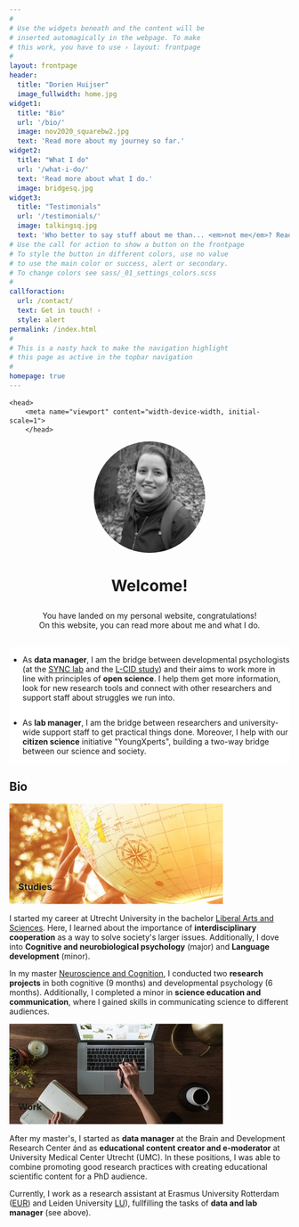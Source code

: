 ```yaml
---
#
# Use the widgets beneath and the content will be
# inserted automagically in the webpage. To make
# this work, you have to use › layout: frontpage
#
layout: frontpage
header:
  title: "Dorien Huijser"
  image_fullwidth: home.jpg
widget1:
  title: "Bio"
  url: '/bio/'
  image: nov2020_squarebw2.jpg
  text: 'Read more about my journey so far.'
widget2:
  title: "What I do"
  url: '/what-i-do/'
  text: 'Read more about what I do.'
  image: bridgesq.jpg
widget3:
  title: "Testimonials"
  url: '/testimonials/'
  image: talkingsq.jpg
  text: 'Who better to say stuff about me than... <em>not me</em>? Read what others say about me on this page'
# Use the call for action to show a button on the frontpage
# To style the button in different colors, use no value
# to use the main color or success, alert or secondary.
# To change colors see sass/_01_settings_colors.scss
#
callforaction:
  url: /contact/
  text: Get in touch! ›
  style: alert
permalink: /index.html
#
# This is a nasty hack to make the navigation highlight
# this page as active in the topbar navigation
#
homepage: true
---
```


<html>

    <head>
        <meta name="viewport" content="width-device-width, initial-scale=1">
        </head>
<style>
    .container {
  position: relative;
  text-align: left;
}

.bottom-left {
  position: absolute;
  bottom: 8px;
  left: 16px;
}

.centered {
  position: absolute;
  top: 50%;
  left: 50%;
  transform: translate(-50%, -50%);
}
</style>

<body>



<figure style="border:0px #cccccc solid; padding:0px; margin:auto;text-align:center"><img src="images/nov2020_squarebw.jpg" alt="Profile picture" style="width:200px;border-radius:80%;"></figure>



<h1><p style="text-align:center;">Welcome!</p></h1>
<p style="text-align:center;">You have landed on my personal website, congratulations! <br> On this website, you can read more about me and what I do. </p><br>

<div class="row">
  <div class="column" style="background-color:#FFFFFF;">
         <ul>
      <li>As <strong>data manager</strong>, I am the bridge between developmental psychologists (at the <a href="http://erasmus-synclab.nl/">SYNC lab</a> and the <a href="https://www.universiteitleiden.nl/onderzoek/onderzoeksprojecten/sociale-wetenschappen/leiden-consortium-on-individual-development-l-cid">L-CID study</a>) and their aims to work more in line with principles of <strong>open science</strong>. I help them get more information, look for new research tools and connect with other researchers and support staff about struggles we run into.</li></ul></div>
<div class="column" style="background-color:#FFFFFF;">
    <ul>
      <li>As <strong>lab manager</strong>, I am the bridge between researchers and university-wide support staff to get practical things done. Moreover, I help with our <strong>citizen science</strong> initiative "YoungXperts", building a two-way bridge between our science and society.</li>  
    </ul>
    </div>

<h2>
    Bio
</h2>

<div class="container">
  <img src="../../images/las2.jpg" style="zoom:60%;" >
  <div class="bottom-left"><h3>Studies</h3></div>
</div>
<p>I started my career at Utrecht University in the bachelor <a href="https://www.uu.nl/bachelors/liberal-arts-and-sciences">Liberal Arts and Sciences</a>. Here, I learned about the importance of <b>interdisciplinary cooperation</b> as a way to solve society's larger issues. Additionally, I dove into <b>Cognitive and neurobiological psychology</b> (major) and <b>Language development</b> (minor).</p>

<p>In my master <a href="https://www.uu.nl/masters/en/neuroscience-and-cognition">Neuroscience and Cognition</a>, I conducted two <b>research projects</b> in both cognitive (9 months) and developmental psychology (6 months). Additionally, I completed a minor in <b>science education and communication</b>, where I gained skills in communicating science to different audiences.</p>

<div class="container">
  <img src="../../images/work.jpg" style="zoom:60%">
  <div class="bottom-left"><h3>Work</h3></div>
</div>
<p>After my master's, I started as <b>data manager</b> at the Brain and Development Research Center ánd as <b>educational content creator and e-moderator</b> at University Medical Center Utrecht (UMC). In these positions, I was able to combine promoting good research practices with creating educational scientific content for a PhD audience.</p>

<p>Currently, I work as a research assistant at Erasmus University Rotterdam (<a href="https://www.eur.nl/people/dorien-huijser">EUR</a>) and Leiden University <a href="https://www.universiteitleiden.nl/en/staffmembers/dorien-huijser">LU</a>), fullfilling the tasks of <b>data and lab manager</b> (see above).</p>

